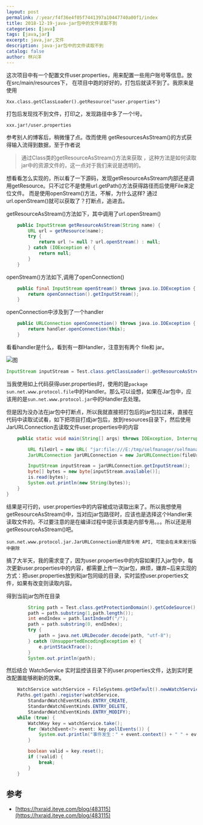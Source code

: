 ```yaml
---
layout: post
permalink: /:year/f4f36e4f05f7441397a10447740a00f1/index
title: 2018-12-19-java-jar包中的文件读取不到
categories: [java]
tags: [java,jar]
excerpt: java,jar,文件
description: java-jar包中的文件读取不到
catalog: false
author: 林兴洋
---
```




这次项目中有一个配置文件user.properties，用来配置一些用户账号等信息。放在src/main/resources下，  在项目中跑的好好的，打包后就读不到了。我原来是使用

```
Xxx.class.getClassLoader().getResource("user.properties")
```

打包后发现找不到文件，打印之，发现路径中多了一个!号。

```
xxx.jar!/user.properties
```

参考别人的博客后，稍微懂了点。改而使用 getResourcesAsStream()的方式获得输入流得到数据，至于作者说

> 通过Class类的getResourceAsStream()方法来获取 ，这种方法是如何读取jar中的资源文件的，这一点对于我们来说是透明的。

想看看怎么实现的，所以看了一下源码，发现getResourceAsStream内部还是调用getResource。只不过它不是使用url.getPath()方法获得路径而后使用File来定位文件。 而是使用openStream()方法，不解，为什么这样? 通过url.openStream()就可以获取了？打断点，追进去。

getResourceAsStream()方法如下，其中调用了url.openStream()

```java
    public InputStream getResourceAsStream(String name) {
        URL url = getResource(name);
        try {
            return url != null ? url.openStream() : null;
        } catch (IOException e) {
            return null;
        }
    }
```

openStream()方法如下,调用了openConnection()

```java
    public final InputStream openStream() throws java.io.IOException {
        return openConnection().getInputStream();
    }
```

openConnection中涉及到了一个handler

```java
    public URLConnection openConnection() throws java.io.IOException {
        return handler.openConnection(this);
    }
```

看看handler是什么，看到有一群Handler，注意到有两个 file和 jar。

![图](https://gitee.com/linxingyang/at-2020-10-02-image/raw/master/image/J-java/image/2018/2018-12-19/01.png)

```java
InputStream inputStream = Test.class.getClassLoader().getResourceAsStream("user.properties");
```

当我使用如上代码获得user.properties时，使用的是`package sun.net.www.protocol.file`中的Handler。那么可以设想，如果在Jar包中，应该用的是`sun.net.www.protocol.jar`中的Handler去处理。

但是因为没办法在jar包中打断点，所以我就直接把打包后的jar包拉过来，直接在代码中读取试试看，如下把项目打成jar包后，放到resources目录下，然后使用JarURLConnection去读取文件user.properties中的内容

```java
    public static void main(String[] args) throws IOException, InterruptedException {

        URL fileUrl = new URL( "jar:file:///E:/tmp/selfmanager/selfmanager-console/src/main/resources/selfmanager-console-1.0-SNAPSHOT.jar!/user.properties");
        JarURLConnection jarURLConnection = new JarURLConnection(fileUrl, null);

        InputStream inputStream = jarURLConnection.getInputStream();
        byte[] bytes = new byte[inputStream.available()];
        is.read(bytes);
        System.out.println(new String(bytes));
    }
}
```

结果是可行的，user.properties中的内容被成功读取出来了。所以我想使用getResourceAsStream()中，当对应jar包路径时，应该也是选择这个Handler来读取文件的。不过要注意的是在编译过程中提示该类是内部专用。。。所以还是用getResourceAsStream()吧。

```
sun.net.www.protocol.jar.JarURLConnection是内部专用 API, 可能会在未来发行版中删除
```





搞了大半天，我的需求变了，因为user.properties中的内容如果打入jar包中，每次更新user.properties中的内容，都需要上传一次jar包，麻烦，嫌弃~后来实现的方式：把user.properties放到和jar包同级的目录，实时监控user.properties文件，如果有改变则读取内容。


得到当前jar包所在目录

```java
        String path = Test.class.getProtectionDomain().getCodeSource().getLocation().getPath();
        path = path.substring(1,path.length());
        int endIndex = path.lastIndexOf("/");
        path = path.substring(0, endIndex);
        try {
            path = java.net.URLDecoder.decode(path, "utf-8");
        } catch (UnsupportedEncodingException e) {
            e.printStackTrace();
        }
        System.out.println(path);
```

然后结合 WatchService 实时监控该目录下的user.properties文件，达到实时更改配置能够刷新的效果。

```java
    WatchService watchService = FileSystems.getDefault().newWatchService();
    Paths.get(path).register(watchService,
        StandardWatchEventKinds.ENTRY_CREATE,
        StandardWatchEventKinds.ENTRY_DELETE,
        StandardWatchEventKinds.ENTRY_MODIFY);
    while (true) {
        WatchKey key = watchService.take();
        for (WatchEvent<?> event: key.pollEvents()) {
            System.out.println("事件发生：" + event.context() + " " + event.kind());
        }

        boolean valid = key.reset();
        if (!valid) {
            break;
        }
    }
```



## 参考

* [https://hxraid.iteye.com/blog/483115](https://hxraid.iteye.com/blog/483115) 
